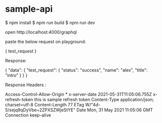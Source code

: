 # sample-api

$ npm install
$ npm run build
$ npm run dev

open http://localhost:4000/graphql

paste the below request on playground:

{
test_request
}

Response:

{
"data": {
"test_request": {
"status": "success",
"name": "alex",
"title": "intro"
}
}
}

Response Headers :

Access-Control-Allow-Origin \*
x-server-date 2021-05-31T11:05:06.755Z
x-refresh-token this is sample refresh token
Content-Type application/json; charset=utf-8
Content-Length 77
ETag W/"4d-5/sejq9qDyVbe+2ZPXSZWjeStYE"
Date Mon, 31 May 2021 11:05:06 GMT
Connection keep-alive
